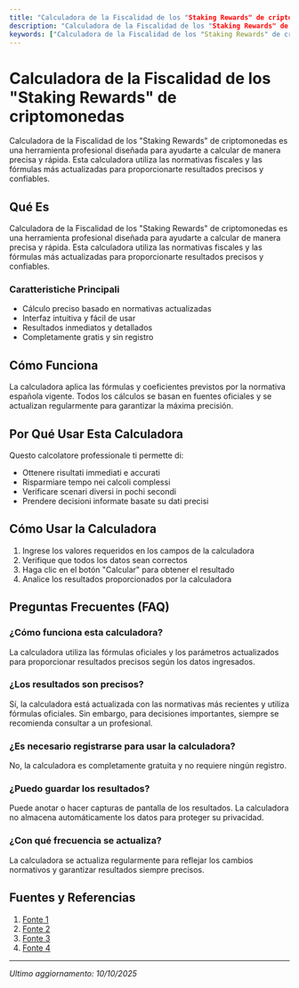 ```yaml
---
title: "Calculadora de la Fiscalidad de los "Staking Rewards" de criptomonedas"
description: "Calculadora de la Fiscalidad de los "Staking Rewards" de criptomonedas es una herramienta profesional diseñada para ayudarte a calcular de manera precisa y rápida. Esta calculadora utiliza las normativas fiscales y las fórmulas más actualizadas para proporcionarte resultados precisos y confiables."
keywords: ["Calculadora de la Fiscalidad de los "Staking Rewards" de criptomonedas", "calcolatore", "calcolo online"]
---
```


# Calculadora de la Fiscalidad de los "Staking Rewards" de criptomonedas

Calculadora de la Fiscalidad de los "Staking Rewards" de criptomonedas es una herramienta profesional diseñada para ayudarte a calcular de manera precisa y rápida. Esta calculadora utiliza las normativas fiscales y las fórmulas más actualizadas para proporcionarte resultados precisos y confiables.

## Qué Es

Calculadora de la Fiscalidad de los "Staking Rewards" de criptomonedas es una herramienta profesional diseñada para ayudarte a calcular de manera precisa y rápida. Esta calculadora utiliza las normativas fiscales y las fórmulas más actualizadas para proporcionarte resultados precisos y confiables.

### Caratteristiche Principali

- Cálculo preciso basado en normativas actualizadas
- Interfaz intuitiva y fácil de usar
- Resultados inmediatos y detallados
- Completamente gratis y sin registro

## Cómo Funciona

La calculadora aplica las fórmulas y coeficientes previstos por la normativa española vigente. Todos los cálculos se basan en fuentes oficiales y se actualizan regularmente para garantizar la máxima precisión.

## Por Qué Usar Esta Calculadora

Questo calcolatore professionale ti permette di:

- Ottenere risultati immediati e accurati
- Risparmiare tempo nei calcoli complessi
- Verificare scenari diversi in pochi secondi
- Prendere decisioni informate basate su dati precisi

## Cómo Usar la Calculadora

1. Ingrese los valores requeridos en los campos de la calculadora
2. Verifique que todos los datos sean correctos
3. Haga clic en el botón "Calcular" para obtener el resultado
4. Analice los resultados proporcionados por la calculadora

## Preguntas Frecuentes (FAQ)

### ¿Cómo funciona esta calculadora?

La calculadora utiliza las fórmulas oficiales y los parámetros actualizados para proporcionar resultados precisos según los datos ingresados.

### ¿Los resultados son precisos?

Sí, la calculadora está actualizada con las normativas más recientes y utiliza fórmulas oficiales. Sin embargo, para decisiones importantes, siempre se recomienda consultar a un profesional.

### ¿Es necesario registrarse para usar la calculadora?

No, la calculadora es completamente gratuita y no requiere ningún registro.

### ¿Puedo guardar los resultados?

Puede anotar o hacer capturas de pantalla de los resultados. La calculadora no almacena automáticamente los datos para proteger su privacidad.

### ¿Con qué frecuencia se actualiza?

La calculadora se actualiza regularmente para reflejar los cambios normativos y garantizar resultados siempre precisos.

## Fuentes y Referencias

1. [Fonte 1](https://www.estrategiasdeinversion.com/actualidad/noticias/empresas/staking-criptomonedas-que-es-y-cuanto-dinero-puedes-n-729311)
2. [Fonte 2](https://es.scribd.com/document/629797454/2022-Tributacion-de-La-Economia-Digital)
3. [Fonte 3](https://bitcoinhispano.com/2025/09/cripto-y-fiscalidad-en-espana-todo-lo-que-debes-saber-para-no-tener-problemas-20250920040129/)
4. [Fonte 4](https://www.tiktok.com/discover/l888-academia-de-negocios-equiquant-capitales)

---

*Ultimo aggiornamento: 10/10/2025*
